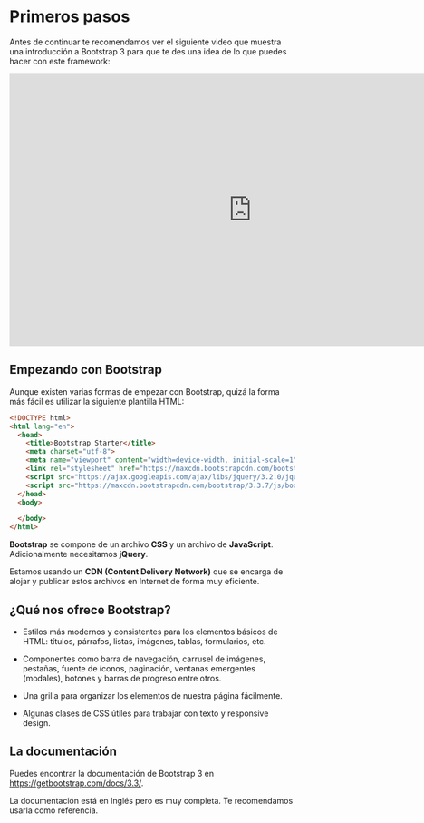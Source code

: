 # Primeros pasos

Antes de continuar te recomendamos ver el siguiente video que muestra una introducción a Bootstrap 3 para que te des una idea de lo que puedes hacer con este framework:

<iframe width="853" height="480" src="https://www.youtube.com/embed/Zes1j_Vol9s?rel=0" frameborder="0" allowfullscreen></iframe>

## Empezando con Bootstrap

Aunque existen varias formas de empezar con Bootstrap, quizá la forma más fácil es utilizar la siguiente plantilla HTML:

```html
<!DOCTYPE html>
<html lang="en">
  <head>
    <title>Bootstrap Starter</title>
    <meta charset="utf-8">
    <meta name="viewport" content="width=device-width, initial-scale=1">
    <link rel="stylesheet" href="https://maxcdn.bootstrapcdn.com/bootstrap/3.3.7/css/bootstrap.min.css">
    <script src="https://ajax.googleapis.com/ajax/libs/jquery/3.2.0/jquery.min.js"></script>
    <script src="https://maxcdn.bootstrapcdn.com/bootstrap/3.3.7/js/bootstrap.min.js"></script>
  </head>
  <body>

  </body>
</html>
```

**Bootstrap** se compone de un archivo **CSS** y un archivo de **JavaScript**. Adicionalmente necesitamos **jQuery**.

Estamos usando un **CDN (Content Delivery Network)** que se encarga de alojar y publicar estos archivos en Internet de forma muy eficiente.

## ¿Qué nos ofrece Bootstrap?

* Estilos más modernos y consistentes para los elementos básicos de HTML: títulos, párrafos, listas, imágenes, tablas, formularios, etc.

* Componentes como barra de navegación, carrusel de imágenes, pestañas, fuente de íconos, paginación, ventanas emergentes (modales), botones y barras de progreso entre otros.

* Una grilla para organizar los elementos de nuestra página fácilmente.

* Algunas clases de CSS útiles para trabajar con texto y responsive design.

## La documentación

Puedes encontrar la documentación de Bootstrap 3 en https://getbootstrap.com/docs/3.3/.

La documentación está en Inglés pero es muy completa. Te recomendamos usarla como referencia.
